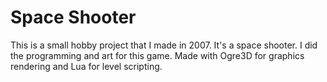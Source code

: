 # Space Shooter

This is a small hobby project that I made in 2007. It's a space shooter. I did the programming and art for this game. Made with Ogre3D for graphics rendering and Lua for level scripting.
